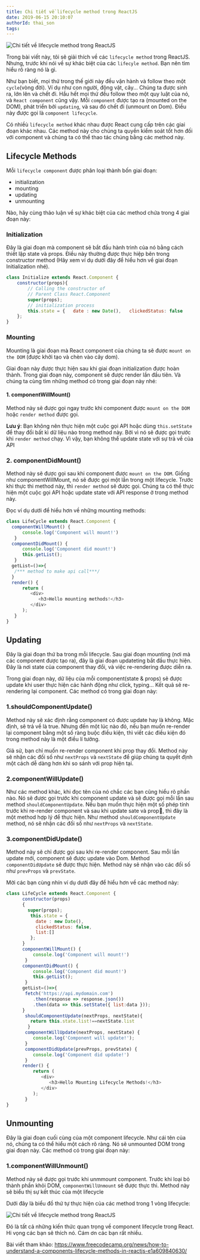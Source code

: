 ```yaml
---
title: Chi tiết về lifecycle method trong ReactJS
date: 2019-06-15 20:10:07
authorId: thai_son
tags:
---
```


![Chi tiết về lifecycle method trong ReactJS](https://res.cloudinary.com/djeghcumw/image/upload/v1559793682/blog/1_cEWErpe-oY-_S1dOaT1NtA.jpg)

Trong bài viết này, tôi sẽ giải thích về các `lifecycle method` trong ReactJS. Nhưng, trước khi nói về sự khác biệt của các `lifecyle method`. Bạn nên tìm hiểu rõ ràng nó là gì.

<!-- more -->

Như bạn biết, mọi thứ trong thế giới này đều vận hành và follow theo một `cycle`(vòng đời). Ví dụ như con người, động vật, cây... Chúng ta được sinh ra, lớn lên và chết đi. Hầu hết mọi thứ đều follow theo một quy luật của nó, và `React component` cũng vậy. Mỗi `component` được tạo ra (mounted on the DOM), phát triển bởi `updating`, và sau đó chết đi (unmount on Dom). Điều này được gọi là `component lifecycle`.

Có nhiềù `lifecycle method` khác nhau được React cung cấp trên các giai đoạn khác nhau. Các method này cho chúng ta quyền kiểm soát tốt hơn đối với component và chúng ta có thể thao tác chúng bằng các method này.

## Lifecycle Methods 

Mỗi `lifecycle component` được phân loại thành bốn giai đoạn: 
+ initialization
+ mounting
+ updating
+ unmounting

Nào, hãy cùng thảo luận về sự khác biệt của các method chứa trong 4 giai đoạn này: 

### Initialization

Đây là giai đoạn mà component sẽ bắt đầu hành trình của nó bằng cách thiết lập state và props. Điều này thường được thực hiệp bên trong constructor method (Hãy xem ví dụ dưới đây để hiểu hơn về giai đoạn Initialization nhé).

```javascript 
class Initialize extends React.Component {
    constructor(props){
        // Calling the constructor of
        // Parent Class React.Component
        super(props);
        // initialization process
        this.state = {   date : new Date(),   clickedStatus: false
    };
}
```
### Mounting 

Mounting là giai đoạn mà React component của chúng ta sẽ được `mount on the DOM` (được khởi tạo và chèn vào cây dom).

Giai đoạn này được thực hiện sau khi giai đoạn initialization được hoàn thành. Trong giai đoạn này, component sẽ được render lần đầu tiên. Và chúng ta cùng tìm những method có trong giai đoạn này nhé: 

#### 1. componentWillMount()

Method này sẽ được gọi ngay trước khi component được `mount on the DOM` hoặc `render method` được gọi.  

**Lưu ý**: Bạn không nên thực hiện một cuộc gọi API hoặc dùng `this.setState` để thay đổi bất kì dữ liệu nào trong method này. Bởi vì nó sẽ được gọi trước khi `render method` chạy. Vì vậy, bạn không thể update state với sự trả về của API 

### 2. componentDidMount()

Method này sẽ được gọi sau khi component được `mount on the DOM`. Giống như componentWillMount, nó sẽ được gọi một lần trong một lifecycle. Trước khi thực thi method này, thì `render method` sẽ được gọi. Chúng ta có thể thực hiện một cuộc gọi API hoặc update state với API response ở trong method này. 

Đọc ví dụ dưới để hiểu hơn về những mounting methods:

```javascript
class LifeCycle extends React.Component {
  componentWillMount() {
      console.log('Component will mount!')
   }
  componentDidMount() {
      console.log('Component did mount!')
      this.getList();
   }
  getList=()=>{
   /*** method to make api call***/
  }
  render() {
      return (
         <div>
            <h3>Hello mounting methods!</h3>
         </div>
      );
   }
}
```
## Updating

Đây là giai đoạn thứ ba trong mỗi lifecycle. Sau giai đoạn mounting (nơi mà các component được tạo ra), đây là giai đoạn updateting bắt đầu thực hiện. Đây là nơi state của component thay đổi, và việc re-rendering được diễn ra. 

Trong giai đoạn này, dữ liệu của mỗi component(state & props) sẽ được update khi user thực hiện các hành động như click, typing... Kết quả sẽ re-rendering lại component. Các method có trong giai đoạn này: 

### 1.shouldComponentUpdate()

Method này sẽ xác định rằng component có được update hay là không. Mặc định, sẽ trả về là true. Nhưng đến một lúc nào đó, nếu bạn muốn re-render lại component bằng một số ràng buộc điều kiện, thì viết các điều kiện đó trong method này là một điều lí tưởng.

Giả sử, bạn chỉ muốn re-render component khi prop thay đổi. Method này sẽ nhận các đối số như `nextProps` và `nextState` để giúp chúng ta quyết định một cách dễ dàng hơn khi so sánh với prop hiện tại. 

### 2.componentWillUpdate()

Như các method khác, khi đọc tên của nó chắc các bạn cũng hiểu rõ phần nào. Nó sẽ được gọi trước khi component update và sẽ được gọi mỗi lần sau method `shouldComponentUpdate`. Nếu bạn muốn thực hiện một số phép tính trước khi re-render component và sau khi update sate và prop, thì đây là một method hợp lý để thực hiện. Như method `shouldComponentUpdate` method, nó sẽ nhận các đối số như `nextProps` và `nextState`.

### 3.componentDidUpdate()

Method này sẽ chỉ được gọi sau khi re-render component. Sau mỗi lần update mới, component sẽ được update vào Dom. Method `componentDidUpdate` sẽ được thực hiện. Method này sẽ nhận vào các đối số như `prevProps` và `prevState`.

Mời các bạn cùng nhín ví dụ dưới đây để hiểu hơn về các method này: 

```javascript
class LifeCycle extends React.Component {
      constructor(props)
      {
        super(props);
         this.state = {
           date : new Date(),
           clickedStatus: false,
           list:[]
         };
      }
      componentWillMount() {
          console.log('Component will mount!')
       }
      componentDidMount() {
          console.log('Component did mount!')
          this.getList();
       }
      getList=()=>{
       fetch('https://api.mydomain.com')
          .then(response => response.json())
          .then(data => this.setState({ list:data }));
      }
       shouldComponentUpdate(nextProps, nextState){
         return this.state.list!==nextState.list
        }
       componentWillUpdate(nextProps, nextState) {
          console.log('Component will update!');
       }
       componentDidUpdate(prevProps, prevState) {
          console.log('Component did update!')
       }
      render() {
          return (
             <div>
                <h3>Hello Mounting Lifecycle Methods!</h3>
             </div>
          );
       }
}
```
## Unmounting

Đây là giai đoạn cuối cùng của một component lifecycle. Như cái tên của nó, chúng ta có thể hiểu một cách rõ ràng. Nó sẽ unmounted DOM trong giai đoạn này. Các method có trong giai đoạn này: 

### 1.componentWillUnmount()

Method này sẽ được gọi trước khi unmmount component. Trước khi loại bỏ thành phần khỏi DOM, `componentWillUnmount` sẽ được thực thi. Method này sẽ biểu thị sự kết thúc của một lifecycle

Dưới đây là biểu đồ thứ tự thực hiện của các method trong 1 vòng lifecycle: 

![Chi tiết về lifecycle method trong ReactJS](https://res.cloudinary.com/djeghcumw/image/upload/v1560491971/blog/NpWCjYyzfnJkn7rXwDmyWwK2DqInFJu6-g1O.png)

Đó là tất cả những kiến thức quan trọng về component lifecycle trong React. Hi vọng các bạn sẽ thích nó. Cám ơn các bạn rất nhiều.

Bài viết tham khảo: https://www.freecodecamp.org/news/how-to-understand-a-components-lifecycle-methods-in-reactjs-e1a609840630/